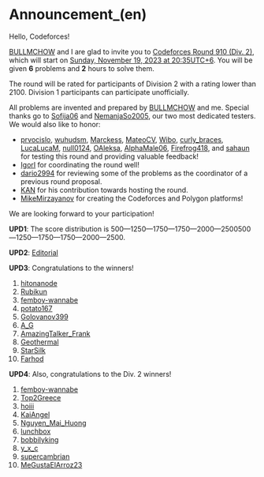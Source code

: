 # Announcement_(en)

Hello, Codeforces!

[BULLMCHOW](https://codeforces.com/profile/BULLMCHOW "Expert BULLMCHOW") and I are glad to invite you to [Codeforces Round 910 (Div. 2)](https://codeforces.com/contest/1898 "Codeforces Round 910 (Div. 2)"), which will start on [Sunday, November 19, 2023 at 20:35UTC+6](https://codeforces.com/https://www.timeanddate.com/worldclock/fixedtime.html?day=19&month=11&year=2023&hour=17&min=35&sec=0&p1=166). You will be given **6** problems and **2** hours to solve them.

The round will be rated for participants of Division 2 with a rating lower than 2100. Division 1 participants can participate unofficially.

All problems are invented and prepared by [BULLMCHOW](https://codeforces.com/profile/BULLMCHOW "Expert BULLMCHOW") and me. Special thanks go to [Sofija06](https://codeforces.com/profile/Sofija06 "Candidate Master Sofija06") and [NemanjaSo2005](https://codeforces.com/profile/NemanjaSo2005 "Master NemanjaSo2005"), our two most dedicated testers. We would also like to honor:

 * [prvocislo](https://codeforces.com/profile/prvocislo "Grandmaster prvocislo"), [wuhudsm](https://codeforces.com/profile/wuhudsm "Master wuhudsm"), [Marckess](https://codeforces.com/profile/Marckess "Master Marckess"), [MateoCV](https://codeforces.com/profile/MateoCV "Master MateoCV"), [Wibo](https://codeforces.com/profile/Wibo "Candidate Master Wibo"), [curly_braces](https://codeforces.com/profile/curly_braces "Candidate Master curly_braces"), [LucaLucaM](https://codeforces.com/profile/LucaLucaM "Expert LucaLucaM"), [null0124](https://codeforces.com/profile/null0124 "Expert null0124"), [OAleksa](https://codeforces.com/profile/OAleksa "Expert OAleksa"), [AlphaMale06](https://codeforces.com/profile/AlphaMale06 "Expert AlphaMale06"), [Firefrog418](https://codeforces.com/profile/Firefrog418 "Specialist Firefrog418"), and [sahaun](https://codeforces.com/profile/sahaun "Specialist sahaun") for testing this round and providing valuable feedback!
* [IgorI](https://codeforces.com/profile/IgorI "Grandmaster IgorI") for coordinating the round well!
* [dario2994](https://codeforces.com/profile/dario2994 "International Grandmaster dario2994") for reviewing some of the problems as the coordinator of a previous round proposal.
* [KAN](https://codeforces.com/profile/KAN "Legendary Grandmaster KAN") for his contribution towards hosting the round.
* [MikeMirzayanov](https://codeforces.com/profile/MikeMirzayanov "Headquarters, MikeMirzayanov") for creating the Codeforces and Polygon platforms!

We are looking forward to your participation!

**UPD1**: The score distribution is 500—1250—1750—1750—2000—2500500—1250—1750—1750—2000—2500.

**UPD2**: [Editorial](Tutorial_(en).md)

**UPD3**: Congratulations to the winners!

 1. [hitonanode](https://codeforces.com/profile/hitonanode "International Grandmaster hitonanode")
2. [Rubikun](https://codeforces.com/profile/Rubikun "International Grandmaster Rubikun")
3. [femboy-wannabe](https://codeforces.com/profile/femboy-wannabe "Expert femboy-wannabe")
4. [potato167](https://codeforces.com/profile/potato167 "International Grandmaster potato167")
5. [Golovanov399](https://codeforces.com/profile/Golovanov399 "International Grandmaster Golovanov399")
6. [A_G](https://codeforces.com/profile/A_G "International Grandmaster A_G")
7. [AmazingTalker_Frank](https://codeforces.com/profile/AmazingTalker_Frank "International Grandmaster AmazingTalker_Frank")
8. [Geothermal](https://codeforces.com/profile/Geothermal "Legendary Grandmaster Geothermal")
9. [StarSilk](https://codeforces.com/profile/StarSilk "International Grandmaster StarSilk")
10. [Farhod](https://codeforces.com/profile/Farhod "International Grandmaster Farhod")

**UPD4**: Also, congratulations to the Div. 2 winners!

 1. [femboy-wannabe](https://codeforces.com/profile/femboy-wannabe "Expert femboy-wannabe")
2. [Top2Greece](https://codeforces.com/profile/Top2Greece "Unrated, Top2Greece")
3. [hoiii](https://codeforces.com/profile/hoiii "Candidate Master hoiii")
4. [KaiAngel](https://codeforces.com/profile/KaiAngel "Candidate Master KaiAngel")
5. [Nguyen_Mai_Huong](https://codeforces.com/profile/Nguyen_Mai_Huong "Newbie Nguyen_Mai_Huong")
6. [lunchbox](https://codeforces.com/profile/lunchbox "Candidate Master lunchbox")
7. [bobbilyking](https://codeforces.com/profile/bobbilyking "Candidate Master bobbilyking")
8. [y_x_c](https://codeforces.com/profile/y_x_c "Candidate Master y_x_c")
9. [supercambrian](https://codeforces.com/profile/supercambrian "Candidate Master supercambrian")
10. [MeGustaElArroz23](https://codeforces.com/profile/MeGustaElArroz23 "Candidate Master MeGustaElArroz23")
